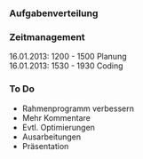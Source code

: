 ### Aufgabenverteilung


### Zeitmanagement
16.01.2013:  1200 - 1500 Planung  
16.01.2013:  1530 - 1930 Coding  


### To Do
  - Rahmenprogramm verbessern
  - Mehr Kommentare
  - Evtl. Optimierungen
  - Ausarbeitungen
  - Präsentation
